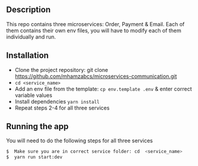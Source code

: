 ## Description

This repo contains three microservices: Order, Payment & Email. Each of them contains their own env files, you will have to modify each of them individually and run.

## Installation

- Clone the project repository: git clone https://github.com/mhamzabcs/microservices-communication.git
- `cd <service_name>`
- Add an env file from the template: `cp env.template .env` & enter correct variable values
- Install dependencies `yarn install`
- Repeat steps 2-4 for all three services

## Running the app

You will need to do the following steps for all three services

```bash
$  Make sure you are in correct service folder: cd  <service_name>
$  yarn run start:dev
```